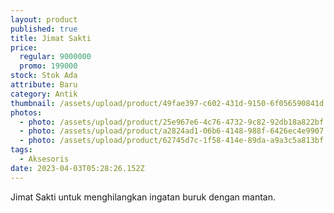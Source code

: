 ```yaml
---
layout: product
published: true
title: Jimat Sakti
price:
  regular: 9000000
  promo: 199000
stock: Stok Ada
attribute: Baru
category: Antik
thumbnail: /assets/upload/product/49fae397-c602-431d-9150-6f056590841d.jpeg
photos:
  - photo: /assets/upload/product/25e967e6-4c76-4732-9c82-92db18a822bf.jpeg
  - photo: /assets/upload/product/a2824ad1-06b6-4148-988f-6426ec4e9907.jpeg
  - photo: /assets/upload/product/62745d7c-1f58-414e-89da-a9a3c5a813bf.jpeg
tags:
  - Aksesoris
date: 2023-04-03T05:28:26.152Z
---
```

Jimat Sakti untuk menghilangkan ingatan buruk dengan mantan.